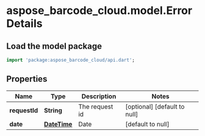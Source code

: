 # aspose_barcode_cloud.model.ErrorDetails

## Load the model package
```dart
import 'package:aspose_barcode_cloud/api.dart';
```

## Properties
Name | Type | Description | Notes
------------ | ------------- | ------------- | -------------
**requestId** | **String** | The request id | [optional] [default to null]
**date** | [**DateTime**](DateTime.md) | Date | [default to null]


